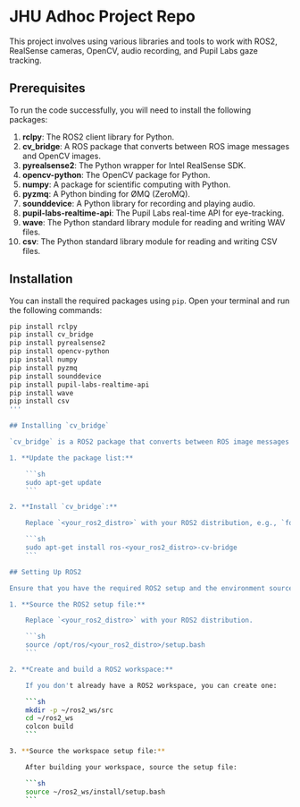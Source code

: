# JHU Adhoc Project Repo

This project involves using various libraries and tools to work with ROS2, RealSense cameras, OpenCV, audio recording, and Pupil Labs gaze tracking.

## Prerequisites

To run the code successfully, you will need to install the following packages:

1. **rclpy**: The ROS2 client library for Python.
2. **cv_bridge**: A ROS package that converts between ROS image messages and OpenCV images.
3. **pyrealsense2**: The Python wrapper for Intel RealSense SDK.
4. **opencv-python**: The OpenCV package for Python.
5. **numpy**: A package for scientific computing with Python.
6. **pyzmq**: A Python binding for ØMQ (ZeroMQ).
7. **sounddevice**: A Python library for recording and playing audio.
8. **pupil-labs-realtime-api**: The Pupil Labs real-time API for eye-tracking.
9. **wave**: The Python standard library module for reading and writing WAV files.
10. **csv**: The Python standard library module for reading and writing CSV files.

## Installation

You can install the required packages using `pip`. Open your terminal and run the following commands:

```sh
pip install rclpy
pip install cv_bridge
pip install pyrealsense2
pip install opencv-python
pip install numpy
pip install pyzmq
pip install sounddevice
pip install pupil-labs-realtime-api
pip install wave
pip install csv
'''

## Installing `cv_bridge`

`cv_bridge` is a ROS2 package that converts between ROS image messages and OpenCV images. It is recommended to install it from the ROS2 package manager instead of `pip`.

1. **Update the package list:**

    ```sh
    sudo apt-get update
    ```

2. **Install `cv_bridge`:**

    Replace `<your_ros2_distro>` with your ROS2 distribution, e.g., `foxy`, `galactic`, or `humble`.

    ```sh
    sudo apt-get install ros-<your_ros2_distro>-cv-bridge
    ```

## Setting Up ROS2

Ensure that you have the required ROS2 setup and the environment sourced correctly for `rclpy` and `cv_bridge` to work.

1. **Source the ROS2 setup file:**

    Replace `<your_ros2_distro>` with your ROS2 distribution.

    ```sh
    source /opt/ros/<your_ros2_distro>/setup.bash
    ```

2. **Create and build a ROS2 workspace:**

    If you don't already have a ROS2 workspace, you can create one:

    ```sh
    mkdir -p ~/ros2_ws/src
    cd ~/ros2_ws
    colcon build
    ```

3. **Source the workspace setup file:**

    After building your workspace, source the setup file:

    ```sh
    source ~/ros2_ws/install/setup.bash
    ```
